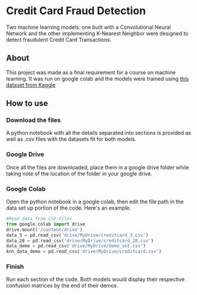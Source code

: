 # Credit Card Fraud Detection
Two machine learning models: one built with a Convolutional Neural Network and the other implementing K-Nearest Neighbor were designed to detect fraudulent Credit Card Transactions. 

## About
This project was made as a final requirement for a course on machine learning. It was run on google colab and the models were trained using  [this dataset from Kaggle](https://www.kaggle.com/datasets/mlg-ulb/creditcardfraud)

## How to use

### Download the files
A python notebook with all the details separated into sections is provided as well as .csv files with the datasets fit for both models.

### Google Drive
Once all the files are downloaded, place them in a google drive folder while taking note of the location of the folder in your google drive.

### Google Colab
Open the python notebook in a google colab, then edit the file path in the data set up portion of the code. Here's an example.

```python
#Read data from CSV Files
from google.colab import drive
drive.mount('/content/drive')
data_3 = pd.read_csv('drive/MyDrive/creditcard_3.csv')
data_28 = pd.read_csv('drive/MyDrive/creditcard_28.csv')
data_demo = pd.read_csv('drive/MyDrive/demo_set.csv')
knn_data_demo = pd.read_csv('drive/MyDrive/creditcard.csv')
```

### Finish
Run each section of the code. Both models would display their respective confusion matrices by the end of their demos.
